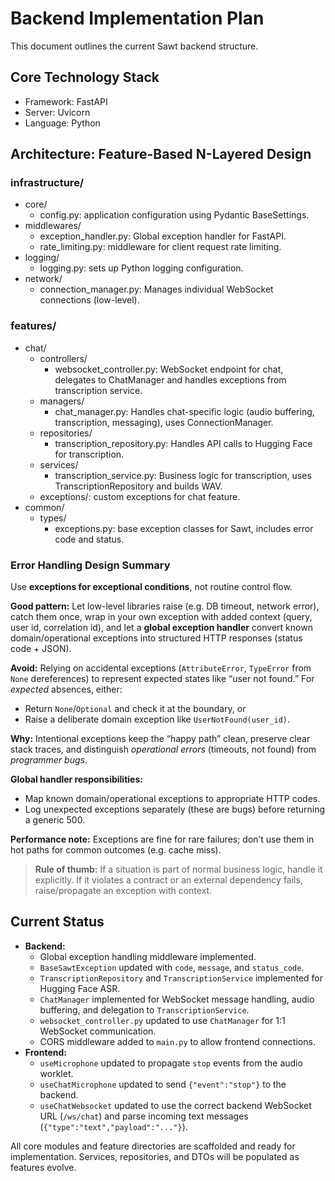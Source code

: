# Backend Implementation Plan

This document outlines the current Sawt backend structure.

## Core Technology Stack

- Framework: FastAPI
- Server: Uvicorn
- Language: Python

## Architecture: Feature-Based N-Layered Design

### infrastructure/
- core/
  - config.py: application configuration using Pydantic BaseSettings.
- middlewares/
  - exception_handler.py: Global exception handler for FastAPI.
  - rate_limiting.py: middleware for client request rate limiting.
- logging/
  - logging.py: sets up Python logging configuration.
- network/
  - connection_manager.py: Manages individual WebSocket connections (low-level).

### features/
- chat/
  - controllers/
    - websocket_controller.py: WebSocket endpoint for chat, delegates to ChatManager and handles exceptions from transcription service.
  - managers/
    - chat_manager.py: Handles chat-specific logic (audio buffering, transcription, messaging), uses ConnectionManager.
  - repositories/
    - transcription_repository.py: Handles API calls to Hugging Face for transcription.
  - services/
    - transcription_service.py: Business logic for transcription, uses TranscriptionRepository and builds WAV.
  - exceptions/: custom exceptions for chat feature.
- common/
  - types/
    - exceptions.py: base exception classes for Sawt, includes error code and status.

### Error Handling Design Summary

Use **exceptions for exceptional conditions**, not routine control flow.

**Good pattern:** Let low-level libraries raise (e.g. DB timeout, network error), catch them once, wrap in your own exception with added context (query, user id, correlation id), and let a **global exception handler** convert known domain/operational exceptions into structured HTTP responses (status code + JSON).

**Avoid:** Relying on accidental exceptions (`AttributeError`, `TypeError` from `None` dereferences) to represent expected states like “user not found.” For *expected* absences, either:
- Return `None`/`Optional` and check it at the boundary, or
- Raise a deliberate domain exception like `UserNotFound(user_id)`.

**Why:** Intentional exceptions keep the “happy path” clean, preserve clear stack traces, and distinguish *operational errors* (timeouts, not found) from *programmer bugs*.

**Global handler responsibilities:**
- Map known domain/operational exceptions to appropriate HTTP codes.
- Log unexpected exceptions separately (these are bugs) before returning a generic 500.

**Performance note:** Exceptions are fine for rare failures; don’t use them in hot paths for common outcomes (e.g. cache miss).

> **Rule of thumb:** If a situation is part of normal business logic, handle it explicitly. If it violates a contract or an external dependency fails, raise/propagate an exception with context.

## Current Status

- **Backend:**
  - Global exception handling middleware implemented.
  - `BaseSawtException` updated with `code`, `message`, and `status_code`.
  - `TranscriptionRepository` and `TranscriptionService` implemented for Hugging Face ASR.
  - `ChatManager` implemented for WebSocket message handling, audio buffering, and delegation to `TranscriptionService`.
  - `websocket_controller.py` updated to use `ChatManager` for 1:1 WebSocket communication.
  - CORS middleware added to `main.py` to allow frontend connections.
- **Frontend:**
  - `useMicrophone` updated to propagate `stop` events from the audio worklet.
  - `useChatMicrophone` updated to send `{"event":"stop"}` to the backend.
  - `useChatWebsocket` updated to use the correct backend WebSocket URL (`/ws/chat`) and parse incoming text messages (`{"type":"text","payload":"..."}`).

All core modules and feature directories are scaffolded and ready for implementation. Services, repositories, and DTOs will be populated as features evolve.
